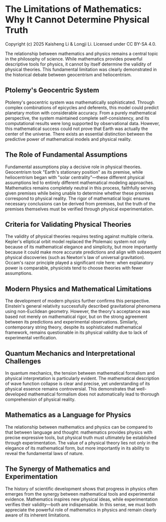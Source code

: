# The Limitations of Mathematics: Why It Cannot Determine Physical Truth

Copyright (c) 2025 Kaisheng Li & Longji Li. Licensed under CC BY-SA 4.0.

The relationship between mathematics and physics remains a central topic in the philosophy of science. While mathematics provides powerful descriptive tools for physics, it cannot by itself determine the validity of physical theories. This fundamental limitation was clearly demonstrated in the historical debate between geocentrism and heliocentrism.

## Ptolemy's Geocentric System

Ptolemy's geocentric system was mathematically sophisticated. Through complex combinations of epicycles and deferents, this model could predict planetary motion with considerable accuracy. From a purely mathematical perspective, the system maintained complete self-consistency, and its computational results were long supported by observational data. However, this mathematical success could not prove that Earth was actually the center of the universe. There exists an essential distinction between the predictive power of mathematical models and physical reality.

## The Role of Fundamental Assumptions

Fundamental assumptions play a decisive role in physical theories. Geocentrism took "Earth's stationary position" as its premise, while heliocentrism began with "solar centrality"—these different physical assumptions led to entirely different mathematical modeling approaches. Mathematics remains completely neutral in this process, faithfully serving given premises while being unable to determine whether these premises correspond to physical reality. The rigor of mathematical logic ensures necessary conclusions can be derived from premises, but the truth of the premises themselves must be verified through physical experimentation.

## Criteria for Validating Physical Theories

The validity of physical theories requires testing against multiple criteria. Kepler's elliptical orbit model replaced the Ptolemaic system not only because of its mathematical elegance and simplicity, but more importantly because it could make more accurate predictions and align with subsequent physical discoveries (such as Newton's law of universal gravitation). Occam's razor principle played a significant role here: when explanatory power is comparable, physicists tend to choose theories with fewer assumptions.

## Modern Physics and Mathematical Limitations

The development of modern physics further confirms this perspective. Einstein's general relativity successfully described gravitational phenomena using non-Euclidean geometry. However, the theory's acceptance was based not merely on mathematical rigor, but on the strong agreement between its predictions and experimental observations. Similarly, contemporary string theory, despite its sophisticated mathematical framework, remains questionable in its physical validity due to lack of experimental verification.

## Quantum Mechanics and Interpretational Challenges

In quantum mechanics, the tension between mathematical formalism and physical interpretation is particularly evident. The mathematical description of wave function collapse is clear and precise, yet understanding of its physical essence remains controversial. This demonstrates that well-developed mathematical formalism does not automatically lead to thorough comprehension of physical reality.

## Mathematics as a Language for Physics

The relationship between mathematics and physics can be compared to that between language and thought: mathematics provides physics with precise expressive tools, but physical truth must ultimately be established through experimentation. The value of a physical theory lies not only in the elegance of its mathematical form, but more importantly in its ability to reveal the fundamental laws of nature.

## The Synergy of Mathematics and Experimentation

The history of scientific development shows that progress in physics often emerges from the synergy between mathematical tools and experimental evidence. Mathematics inspires new physical ideas, while experimentation verifies their validity—both are indispensable. In this sense, we must both appreciate the powerful role of mathematics in physics and remain clearly aware of its inherent limitations.
